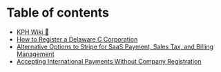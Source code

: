 # Table of contents

* [KPH Wiki 🌟](README.md)
* [How to Register a Delaware C Corporation](how-to-register-a-delaware-c-corporation.md)
* [Alternative Options to Stripe for SaaS Payment, Sales Tax, and Billing Management](alternative-options-to-stripe-for-saas-payment-sales-tax-and-billing-management.md)
* [Accepting International Payments Without Company Registration](accepting-international-payments-without-company-registration.md)
